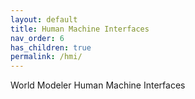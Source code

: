 ```yaml
---
layout: default
title: Human Machine Interfaces
nav_order: 6
has_children: true
permalink: /hmi/
---
```


World Modeler Human Machine Interfaces
